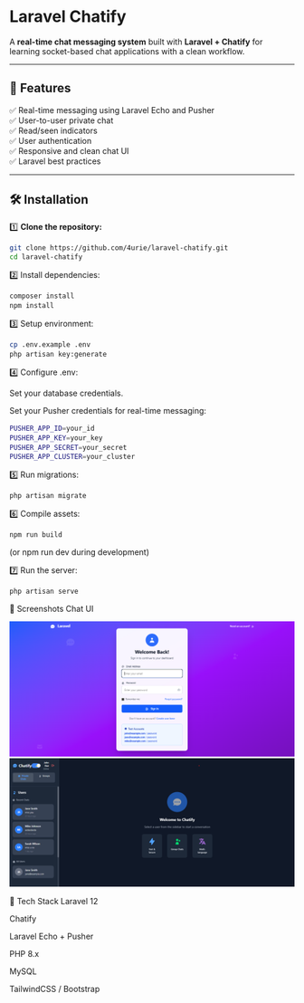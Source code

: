 # Laravel Chatify

A **real-time chat messaging system** built with **Laravel + Chatify** for learning socket-based chat applications with a clean workflow.

---

## 🚀 Features

✅ Real-time messaging using Laravel Echo and Pusher  
✅ User-to-user private chat  
✅ Read/seen indicators  
✅ User authentication  
✅ Responsive and clean chat UI  
✅ Laravel best practices

---

## 🛠️ Installation

1️⃣ **Clone the repository:**

```bash
git clone https://github.com/4urie/laravel-chatify.git
cd laravel-chatify
```
2️⃣ Install dependencies:
```bash
composer install
npm install
```
3️⃣ Setup environment:
```bash
cp .env.example .env
php artisan key:generate
```
4️⃣ Configure .env:

Set your database credentials.

Set your Pusher credentials for real-time messaging:
```bash
PUSHER_APP_ID=your_id
PUSHER_APP_KEY=your_key
PUSHER_APP_SECRET=your_secret
PUSHER_APP_CLUSTER=your_cluster
```
5️⃣ Run migrations:
```bash
php artisan migrate
```

6️⃣ Compile assets:
```bash
npm run build
```
(or npm run dev during development)

7️⃣ Run the server:
```bash
php artisan serve
```

📸 Screenshots
Chat UI

![App Screenshot](screenshots/1.png)
![App Screenshot](screenshots/chatify.png)

🧰 Tech Stack
Laravel 12

Chatify

Laravel Echo + Pusher

PHP 8.x

MySQL

TailwindCSS / Bootstrap

